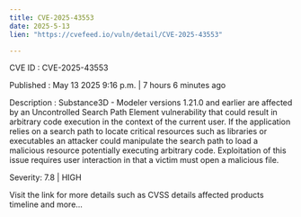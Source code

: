 ```yaml
---
title: CVE-2025-43553
date: 2025-5-13
lien: "https://cvefeed.io/vuln/detail/CVE-2025-43553"

---
```


CVE ID : CVE-2025-43553

Published :  May 13
2025
9:16 p.m. | 7 hours
6 minutes ago

Description : Substance3D - Modeler versions 1.21.0 and earlier are affected by an Uncontrolled Search Path Element vulnerability that could result in arbitrary code execution in the context of the current user. If the application relies on a search path to locate critical resources such as libraries or executables
an attacker could manipulate the search path to load a malicious resource
potentially executing arbitrary code. Exploitation of this issue requires user interaction in that a victim must open a malicious file.

Severity: 7.8 | HIGH

Visit the link for more details
such as CVSS details
affected products
timeline
and more...
